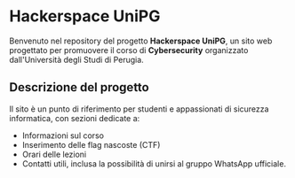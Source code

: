 # Hackerspace UniPG

Benvenuto nel repository del progetto **Hackerspace UniPG**, un sito web progettato per promuovere il corso di **Cybersecurity** organizzato dall'Università degli Studi di Perugia.

## Descrizione del progetto

Il sito è un punto di riferimento per studenti e appassionati di sicurezza informatica, con sezioni dedicate a:

- Informazioni sul corso
- Inserimento delle flag nascoste (CTF)
- Orari delle lezioni
- Contatti utili, inclusa la possibilità di unirsi al gruppo WhatsApp ufficiale.
